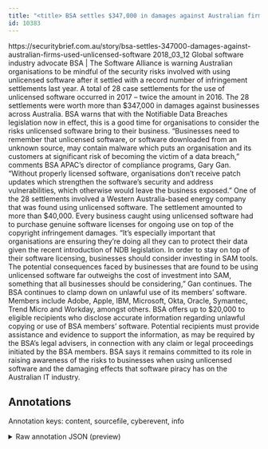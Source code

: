 ```yaml
---
title: "<title> BSA settles $347,000 in damages against Australian firms that used unlicensed software  </title>"
id: 10383
---
```


<title> BSA settles $347,000 in damages against Australian firms that used unlicensed software  </title>
<source> https://securitybrief.com.au/story/bsa-settles-347000-damages-against-australian-firms-used-unlicensed-software </source>
<date> 2018_03_12 </date>
<text>
Global software industry advocate BSA | The Software Alliance is warning Australian organisations to be mindful of the security risks involved with using unlicensed software after it settled with a record number of infringement settlements last year.
A total of 28 case settlements for the use of unlicensed software occurred in 2017 – twice the amount in 2016. The 28 settlements were worth more than $347,000 in damages against businesses across Australia.
BSA warns that with the Notifiable Data Breaches legislation now in effect, this is a good time for organisations to consider the risks unlicensed software bring to their business.
“Businesses need to remember that unlicensed software, or software downloaded from an unknown source, may contain malware which puts an organisation and its customers at significant risk of becoming the victim of a data breach,” comments BSA APAC’s director of compliance programs, Gary Gan.
“Without properly licensed software, organisations don’t receive patch updates which strengthen the software’s security and address vulnerabilities, which otherwise would leave the business exposed.”
One of the 28 settlements involved a Western Australia-based energy company that was found using unlicensed software. The settlement amounted to more than $40,000.
Every business caught using unlicensed software had to purchase genuine software licenses for ongoing use on top of the copyright infringement damages. 
“It’s especially important that organisations are ensuring they’re doing all they can to protect their data given the recent introduction of NDB legislation. In order to stay on top of their software licensing, businesses should consider investing in SAM tools. The potential consequences faced by businesses that are found to be using unlicensed software far outweighs the cost of investment into SAM, something that all businesses should be considering,” Gan continues.
The BSA continues to clamp down on unlawful use of its members’ software. Members include Adobe, Apple, IBM, Microsoft, Okta, Oracle, Symantec, Trend Micro and Workday, amongst others.
BSA offers up to $20,000 to eligible recipients who disclose accurate information regarding unlawful copying or use of BSA members’ software. Potential recipients must provide assistance and evidence to support the information, as may be required by the BSA’s legal advisers, in connection with any claim or legal proceedings initiated by the BSA members.
BSA says it remains committed to its role in raising awareness of the risks to businesses when using unlicensed software and the damaging effects that software piracy has on the Australian IT industry. 
</text>



## Annotations

Annotation keys: content, sourcefile, cyberevent, info

<details>
<summary>Raw annotation JSON (preview)</summary>

```json
{
  "content": "Global software industry advocate BSA | The Software Alliance is warning Australian organisations to be mindful of the security risks involved with using unlicensed software after it settled with a record number of infringement settlements last year. A total of 28 case settlements for the use of unlicensed software occurred in 2017 \u2013 twice the amount in 2016. The 28 settlements were worth more than $347,000 in damages against businesses across Australia. BSA warns that with the Notifiable Data Breaches legislation now in effect, this is a good time for organisations to consider the risks unlicensed software bring to their business. \u201cBusinesses need to remember that unlicensed software, or software downloaded from an unknown source, may contain malware which puts an organisation and its customers at significant risk of becoming the victim of a data breach,\u201d comments BSA APAC\u2019s director of compliance programs, Gary Gan. \u201cWithout properly licensed software, organisations don\u2019t receive patch updates which strengthen the software\u2019s security and address vulnerabilities, which otherwise would leave the business exposed.\u201d One of the 28 settlements involved a Western Australia-based energy company that was found using unlicensed software. The settlement amounted to more than $40,000. Every business caught using unlicensed software had to purchase genuine software licenses for ongoing use on top of the copyright infringement damages.  \u201cIt\u2019s especially important that organisations are ensuring they\u2019re doing all they can to protect their data given the recent introduction of NDB legislation. In order to stay on top of their software licensing, businesses should consider investing in SAM tools. The potential consequences faced by businesses that are found to be using unlicensed software far outweighs the cost of investment into SAM, something that all businesses should be considering,\u201d Gan continues. The BSA continues to clamp down on unlawful use of its members\u2019 software. Members include Adobe, Apple, IBM, Microsoft, Okta, Oracle, Symantec, Trend Micro and Workday, amongst others. BSA offers up to $20,000 to eligible recipients who disclose accurate information regarding unlawful copying or use of BSA members\u2019 software. Potential recipients must provide assistance and evidence to support the information, as may be required by the BSA\u2019s legal advisers, in connection with any claim or legal proceedings initiated by the BSA members. BSA says it remains committed to its role in raising awareness of the risks to businesses when using unlicensed software and the damaging effects that software piracy has on the Australian IT industry. ",
  "sourcefile": "10383.txt",
  "cyberevent": {
    "hopper": [
      {
        "index": 0,
        "relation": "Same",
        "events": [
          {
            "index": "E3",
            "type": "Vulnerability-related",
            "realis": "Generic",
            "nugget": {
              "startOffset": 989,
              "index": "T7",
              "endOffset": 996,
              "text": "receive"
            },
            "argument": [
              {
                "index": "T9",
                "external_reference": {
                  "wikidataid": "Q15408502"
                },
                "endOffset": 982,
                "role": {
                  "type": "Releaser"
                },
                "text": "organisations",
                "startOffset": 969,
                "type": "Organization"
              },
              {
                "index": "T8",
                "text": "patch updates",
                "endOffset": 1010,
                "role": {
                  "type": "Patch"
                },
                "startOffset": 997,
                "type": "Patch"
              }
            ],
            "subtype": "PatchVulnerability"
          },
          {
            "index": "E4"
```
</details>
